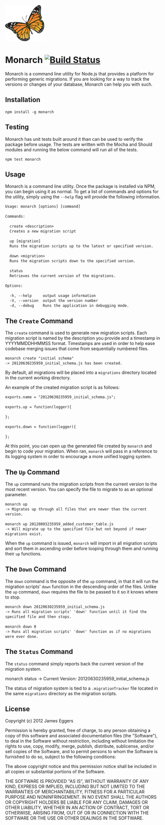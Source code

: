 <img src="https://github.com/JamesEggers1/node-monarch/raw/master/images/Monarch_butterfly_USGS.png" style="height:118px; width:128px">

Monarch [![Build Status](https://secure.travis-ci.org/JamesEggers1/node-monarch.png)](http://travis-ci.org/JamesEggers1/node-monarch)
=============

Monarch is a command line utility for Node.js that provides a platform for performing generic migrations.  If you are looking for a way to track the versions or changes of your database, Monarch can help you with such.

## Installation ##

    npm install -g monarch

## Testing ##

Monarch has unit tests built around it than can be used to verify the package before usage.  The tests are written with the Mocha and Should modules and running the below command will run all of the tests.  

    npm test monarch

## Usage ##

Monarch is a command line utility.  Once the package is installed via NPM, you can begin using it as normal.  To get a list of commands and options for the utility, simply using the `--help` flag will provide the following information.

    Usage: monarch [options] [command]

    Commands:

      create <description>
      Creates a new migration script
  
      up [migration]
      Runs the migration scripts up to the latest or specified version.
  
      down <migration>
      Runs the migration scripts down to the specified version.
  
      status 
      Retrieves the current version of the migrations.

    Options:

      -h, --help     output usage information
      -V, --version  output the version number
      -d, --debug    Runs the application in debugging mode.

## The `Create` Command ##

The `create` command is used to generate new migration scripts.  Each migration script is named by the description you provide and a timestamp in YYYYMMDDHHMMSS format.  Timestamps are used in order to help ease codebase merging issues that come from sequentially numbered files.

    monarch create "initial schema"
	-> 20120630235959_initial_schema.js has been created.

By default, all migrations will be placed into a `migrations` directory located in the current working directory.

An example of the created migration script is as follows:

    exports.name = "20120630235959_initial_schema.js";
    
    exports.up = function(logger){
    
    };
    
    exports.down = function(logger){
    
    };

At this point, you can open up the generated file created by `monarch` and begin to code your migration.  When ran, `monarch` will pass in a reference to its logging system in order to encourage a more unified logging system.

## The `Up` Command ##

The `up` command runs the migration scripts from the current version to the most recent version.  You can specify the file to migrate to as an optional parameter.

    monarch up
    -> Migrates up through all files that are newer than the current version.

    monarch up 20120803235959_added_customer_table.js
    -> Will migrate up to the specified file but not beyond if newer migrations exist.

When the `up` command is issued, `monarch` will import in all migration scripts and sort them in ascending order before looping through them and running their `up` functions.

## The `Down` Command ##

The `down` command is the opposite of the `up` command, in that it will run the migration scripts' `down` function in the descending order of the files.  Unlike the `up` command, `down` requires the file to be passed to it so it knows where to stop.

    monarch down 20120630235959_initial_schema.js
    -> Runs all migration scripts' 'down' function until it find the specified file and then stops.

    monarch down 0
    -> Runs all migration scripts' 'down' function as if no migrations were ever done.

## The `Status` Command ##

The `status` command simply reports back the current version of the migration system. 

   monarch status
   -> Current Version: 20120630235959_initial_schema.js

The status of migration system is tied to a `.migrationTracker` file located in the same `migrations` directory as the migration scripts.

## License ##

Copyright (c) 2012 James Eggers

Permission is hereby granted, free of charge, to any person obtaining a copy of this software and associated documentation files (the "Software"), to deal in the Software without restriction, including without limitation the rights to use, copy, modify, merge, publish, distribute, sublicense, and/or sell copies of the Software, and to permit persons to whom the Software is furnished to do so, subject to the following conditions:

The above copyright notice and this permission notice shall be included in all copies or substantial portions of the Software.

THE SOFTWARE IS PROVIDED "AS IS", WITHOUT WARRANTY OF ANY KIND, EXPRESS OR IMPLIED, INCLUDING BUT NOT LIMITED TO THE WARRANTIES OF MERCHANTABILITY, FITNESS FOR A PARTICULAR PURPOSE AND NONINFRINGEMENT. IN NO EVENT SHALL THE AUTHORS OR COPYRIGHT HOLDERS BE LIABLE FOR ANY CLAIM, DAMAGES OR OTHER LIABILITY, WHETHER IN AN ACTION OF CONTRACT, TORT OR OTHERWISE, ARISING FROM, OUT OF OR IN CONNECTION WITH THE SOFTWARE OR THE USE OR OTHER DEALINGS IN THE SOFTWARE.